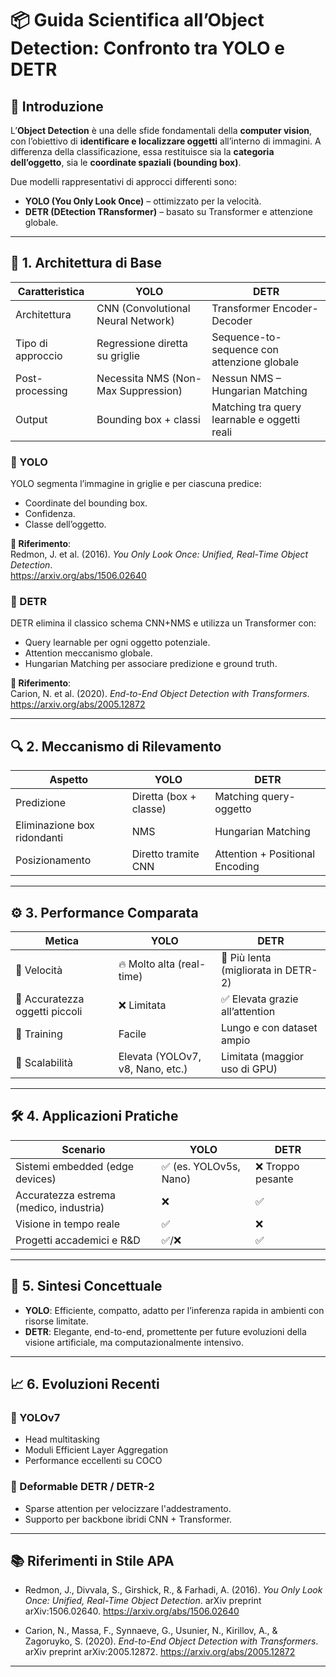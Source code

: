 # 📦 Guida Scientifica all’Object Detection: Confronto tra YOLO e DETR

## 📘 Introduzione

L’**Object Detection** è una delle sfide fondamentali della **computer vision**, con l’obiettivo di **identificare e localizzare oggetti** all’interno di immagini. A differenza della classificazione, essa restituisce sia la **categoria dell’oggetto**, sia le **coordinate spaziali (bounding box)**.

Due modelli rappresentativi di approcci differenti sono:

- **YOLO (You Only Look Once)** – ottimizzato per la velocità.
- **DETR (DEtection TRansformer)** – basato su Transformer e attenzione globale.

---

## 🧱 1. Architettura di Base

| Caratteristica        | YOLO                                                | DETR                                                  |
|-----------------------|-----------------------------------------------------|--------------------------------------------------------|
| Architettura          | CNN (Convolutional Neural Network)                  | Transformer Encoder-Decoder                           |
| Tipo di approccio     | Regressione diretta su griglie                      | Sequence-to-sequence con attenzione globale           |
| Post-processing       | Necessita NMS (Non-Max Suppression)                 | Nessun NMS – Hungarian Matching                       |
| Output                | Bounding box + classi                               | Matching tra query learnable e oggetti reali          |

### 🔹 YOLO
YOLO segmenta l’immagine in griglie e per ciascuna predice:
- Coordinate del bounding box.
- Confidenza.
- Classe dell’oggetto.

**📖 Riferimento**:  
Redmon, J. et al. (2016). *You Only Look Once: Unified, Real-Time Object Detection*.  
<https://arxiv.org/abs/1506.02640>

### 🔹 DETR
DETR elimina il classico schema CNN+NMS e utilizza un Transformer con:
- Query learnable per ogni oggetto potenziale.
- Attention meccanismo globale.
- Hungarian Matching per associare predizione e ground truth.

**📖 Riferimento**:  
Carion, N. et al. (2020). *End-to-End Object Detection with Transformers*.  
<https://arxiv.org/abs/2005.12872>

---

## 🔍 2. Meccanismo di Rilevamento

| Aspetto                      | YOLO                            | DETR                             |
|-----------------------------|----------------------------------|----------------------------------|
| Predizione                  | Diretta (box + classe)          | Matching query-oggetto           |
| Eliminazione box ridondanti | NMS                              | Hungarian Matching               |
| Posizionamento              | Diretto tramite CNN             | Attention + Positional Encoding  |

---

## ⚙️ 3. Performance Comparata

| Metica                         | YOLO                             | DETR                             |
|--------------------------------|----------------------------------|----------------------------------|
| 🔄 Velocità                    | 🔥 Molto alta (real-time)         | 🐢 Più lenta (migliorata in DETR-2) |
| 🎯 Accuratezza oggetti piccoli| ❌ Limitata                       | ✅ Elevata grazie all’attention  |
| 🧠 Training                    | Facile                           | Lungo e con dataset ampio        |
| 📏 Scalabilità                | Elevata (YOLOv7, v8, Nano, etc.) | Limitata (maggior uso di GPU)    |

---

## 🛠️ 4. Applicazioni Pratiche

| Scenario                           | YOLO         | DETR         |
|------------------------------------|--------------|--------------|
| Sistemi embedded (edge devices)    | ✅ (es. YOLOv5s, Nano) | ❌ Troppo pesante |
| Accuratezza estrema (medico, industria) | ❌        | ✅            |
| Visione in tempo reale             | ✅            | ❌            |
| Progetti accademici e R&D         | ✅/❌         | ✅            |

---

## 🔬 5. Sintesi Concettuale

- **YOLO**: Efficiente, compatto, adatto per l’inferenza rapida in ambienti con risorse limitate.
- **DETR**: Elegante, end-to-end, promettente per future evoluzioni della visione artificiale, ma computazionalmente intensivo.

---

## 📈 6. Evoluzioni Recenti

### 🔧 YOLOv7
- Head multitasking
- Moduli Efficient Layer Aggregation
- Performance eccellenti su COCO

### 🔧 Deformable DETR / DETR-2
- Sparse attention per velocizzare l'addestramento.
- Supporto per backbone ibridi CNN + Transformer.

---

## 📚 Riferimenti in Stile APA

- Redmon, J., Divvala, S., Girshick, R., & Farhadi, A. (2016). *You Only Look Once: Unified, Real-Time Object Detection*. arXiv preprint arXiv:1506.02640. <https://arxiv.org/abs/1506.02640>

- Carion, N., Massa, F., Synnaeve, G., Usunier, N., Kirillov, A., & Zagoruyko, S. (2020). *End-to-End Object Detection with Transformers*. arXiv preprint arXiv:2005.12872. <https://arxiv.org/abs/2005.12872>

---
